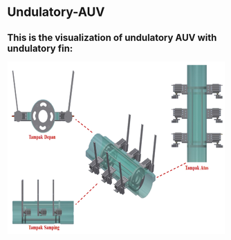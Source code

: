 # Undulatory-AUV

## This is the visualization of undulatory AUV with undulatory fin:

<p align="center">
  <img width="700" height="400" src="https://github.com/aguspray001/Undulatory-AUV/blob/master/undulatory.png">
</p>
